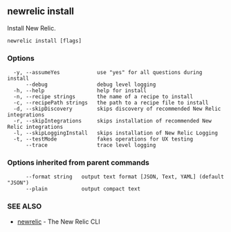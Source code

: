 ## newrelic install

Install New Relic.

```
newrelic install [flags]
```

### Options

```
  -y, --assumeYes            use "yes" for all questions during install
      --debug                debug level logging
  -h, --help                 help for install
  -n, --recipe strings       the name of a recipe to install
  -c, --recipePath strings   the path to a recipe file to install
  -d, --skipDiscovery        skips discovery of recommended New Relic integrations
  -r, --skipIntegrations     skips installation of recommended New Relic integrations
  -l, --skipLoggingInstall   skips installation of New Relic Logging
  -t, --testMode             fakes operations for UX testing
      --trace                trace level logging
```

### Options inherited from parent commands

```
      --format string   output text format [JSON, Text, YAML] (default "JSON")
      --plain           output compact text
```

### SEE ALSO

* [newrelic](newrelic.md)	 - The New Relic CLI

